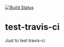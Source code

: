[![Build Status](http://localhost:8080/job/github-plugin-test/badge/icon)](http://localhost:8080/job/github-plugin-test/)

# test-travis-ci
Just to test travis-ci
